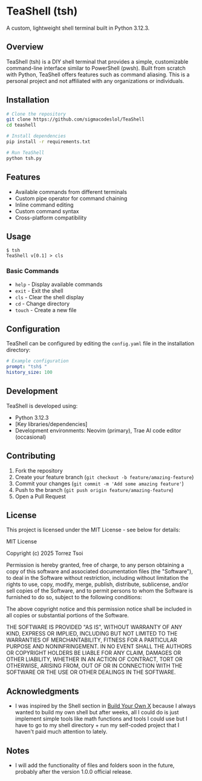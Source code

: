 # TeaShell (tsh)

A custom, lightweight shell terminal built in Python 3.12.3.

## Overview

TeaShell (tsh) is a DIY shell terminal that provides a simple, customizable command-line interface similar to PowerShell (pwsh). Built from scratch with Python, TeaShell offers features such as command aliasing.
This is a personal project and not affiliated with any organizations or individuals.

## Installation

```bash
# Clone the repository
git clone https://github.com/sigmacodeslol/TeaShell
cd teashell

# Install dependencies
pip install -r requirements.txt

# Run TeaShell
python tsh.py
```

## Features

- Available commands from different terminals
- Custom pipe operator for command chaining
- Inline command editing
- Custom command syntax
- Cross-platform compatibility

## Usage

```
$ tsh
TeaShell v[0.1] > cls
```

### Basic Commands

- `help` - Display available commands
- `exit` - Exit the shell
- `cls` - Clear the shell display
- `cd` - Change directory
- `touch` - Create a new file

## Configuration

TeaShell can be configured by editing the `config.yaml` file in the installation directory:

```yaml
# Example configuration
prompt: "tsh$ "
history_size: 100
```

## Development

TeaShell is developed using:

- Python 3.12.3
- [Key libraries/dependencies]
- Development environments: Neovim (primary), Trae AI code editor (occasional)

## Contributing

1. Fork the repository
2. Create your feature branch (`git checkout -b feature/amazing-feature`)
3. Commit your changes (`git commit -m 'Add some amazing feature'`)
4. Push to the branch (`git push origin feature/amazing-feature`)
5. Open a Pull Request

## License

This project is licensed under the MIT License - see below for details:

MIT License

Copyright (c) 2025 Torrez Tsoi

Permission is hereby granted, free of charge, to any person obtaining a copy
of this software and associated documentation files (the "Software"), to deal
in the Software without restriction, including without limitation the rights
to use, copy, modify, merge, publish, distribute, sublicense, and/or sell
copies of the Software, and to permit persons to whom the Software is
furnished to do so, subject to the following conditions:

The above copyright notice and this permission notice shall be included in all
copies or substantial portions of the Software.

THE SOFTWARE IS PROVIDED "AS IS", WITHOUT WARRANTY OF ANY KIND, EXPRESS OR
IMPLIED, INCLUDING BUT NOT LIMITED TO THE WARRANTIES OF MERCHANTABILITY,
FITNESS FOR A PARTICULAR PURPOSE AND NONINFRINGEMENT. IN NO EVENT SHALL THE
AUTHORS OR COPYRIGHT HOLDERS BE LIABLE FOR ANY CLAIM, DAMAGES OR OTHER
LIABILITY, WHETHER IN AN ACTION OF CONTRACT, TORT OR OTHERWISE, ARISING FROM,
OUT OF OR IN CONNECTION WITH THE SOFTWARE OR THE USE OR OTHER DEALINGS IN THE
SOFTWARE.

## Acknowledgments

- I was inspired by the Shell section in [Build Your Own X](https://github.com/codecrafters-io/build-your-own-x) because I always wanted to build my own shell but after weeks, all I could do is just implement simple tools like math functions and tools I could use but I have to go to my shell directory + run my self-coded project that I haven't paid much attention to lately.

## Notes

- I will add the functionality of files and folders soon in the future, probably after the version 1.0.0 official release.